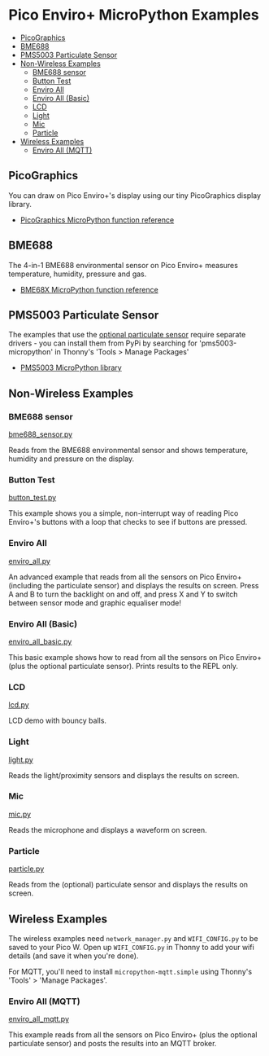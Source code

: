 # Pico Enviro+ MicroPython Examples <!-- omit in toc -->

- [PicoGraphics](#picographics)
- [BME688](#bme688)
- [PMS5003 Particulate Sensor](#pms5003-particulate-sensor)
- [Non-Wireless Examples](#non-wireless-examples)
  - [BME688 sensor](#bme688-sensor)
  - [Button Test](#button-test)
  - [Enviro All](#enviro-all)
  - [Enviro All (Basic)](#enviro-all-basic)
  - [LCD](#lcd)
  - [Light](#light)
  - [Mic](#mic)
  - [Particle](#particle)
- [Wireless Examples](#wireless-examples)
  - [Enviro All (MQTT)](#enviro-all-mqtt)

## PicoGraphics

You can draw on Pico Enviro+'s display using our tiny PicoGraphics display library.
- [PicoGraphics MicroPython function reference](../../modules/picographics)

## BME688

The 4-in-1 BME688 environmental sensor on Pico Enviro+ measures temperature, humidity, pressure and gas.
- [BME68X MicroPython function reference](../breakout_bme68x)

## PMS5003 Particulate Sensor

The examples that use the [optional particulate sensor](https://shop.pimoroni.com/products/pms5003-particulate-matter-sensor-with-cable) require separate drivers - you can install them from PyPi by searching for 'pms5003-micropython' in Thonny's 'Tools > Manage Packages'

- [PMS5003 MicroPython library](https://github.com/pimoroni/pms5003-micropython)

## Non-Wireless Examples

### BME688 sensor
[bme688_sensor.py](bme688_sensor.py)

Reads from the BME688 environmental sensor and shows temperature, humidity and pressure on the display.

### Button Test
[button_test.py](button_test.py)

This example shows you a simple, non-interrupt way of reading Pico Enviro+'s buttons with a loop that checks to see if buttons are pressed.

### Enviro All
[enviro_all.py](enviro_all.py)

An advanced example that reads from all the sensors on Pico Enviro+ (including the particulate sensor) and displays the results on screen. Press A and B to turn the backlight on and off, and press X and Y to switch between sensor mode and graphic equaliser mode!

### Enviro All (Basic)
[enviro_all_basic.py](enviro_all_basic.py)

This basic example shows how to read from all the sensors on Pico Enviro+ (plus the optional particulate sensor). Prints results to the REPL only.

### LCD
[lcd.py](lcd.py)

LCD demo with bouncy balls.

### Light
[light.py](light.py)

Reads the light/proximity sensors and displays the results on screen.

### Mic
[mic.py](mic.py)

Reads the microphone and displays a waveform on screen.

### Particle
[particle.py](particle.py)

Reads from the (optional) particulate sensor and displays the results on screen.

## Wireless Examples

The wireless examples need `network_manager.py` and `WIFI_CONFIG.py` to be saved to your Pico W. Open up `WIFI_CONFIG.py` in Thonny to add your wifi details (and save it when you're done).

For MQTT, you'll need to install `micropython-mqtt.simple` using Thonny's 'Tools' > 'Manage Packages'.

### Enviro All (MQTT)
[enviro_all_mqtt.py](enviro_all_mqtt.py)

This example reads from all the sensors on Pico Enviro+ (plus the optional particulate sensor) and posts the results into an MQTT broker.